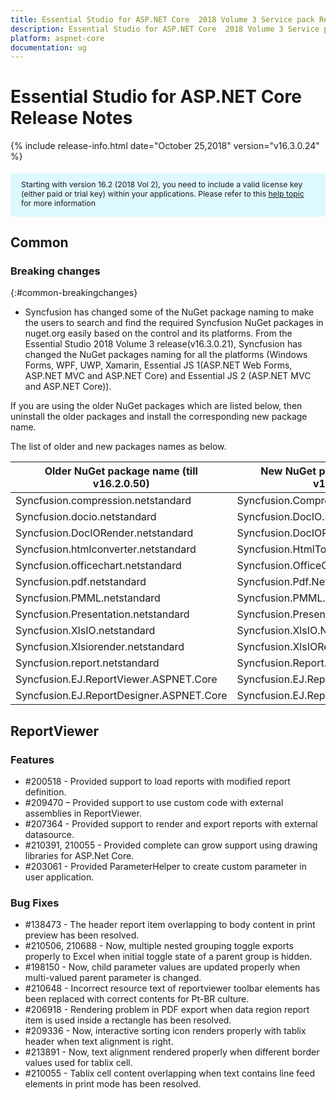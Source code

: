 ```yaml
---
title: Essential Studio for ASP.NET Core  2018 Volume 3 Service pack Release Notes 
description: Essential Studio for ASP.NET Core  2018 Volume 3 Service pack Release Notes 
platform: aspnet-core
documentation: ug
---
```


# Essential Studio for ASP.NET Core Release Notes 

{% include release-info.html date="October 25,2018" version="v16.3.0.24" %} 

<style>
#license {
    font-size: .88em!important;
margin-top: 1.5em;     margin-bottom: 1.5em;
    background-color: #def8ff;
    padding: 10px 17px 14px;
}
</style>

<div id="license">
Starting with version 16.2 (2018 Vol 2), you need to include a valid license key (either paid or trial key) within your applications. 
Please refer to this <a href="/common/essential-studio/licensing/license-key">help topic</a> for more information 
</div>






## Common

### Breaking changes
{:#common-breakingchanges}

* Syncfusion has changed some of the NuGet package naming to make the users to search and find the required Syncfusion NuGet packages in nuget.org easily based on the control and its platforms. From the Essential Studio 2018 Volume 3 release(v16.3.0.21), Syncfusion has changed the NuGet packages naming for all the platforms (Windows Forms, WPF, UWP, Xamarin, Essential JS 1(ASP.NET Web Forms, ASP.NET MVC and ASP.NET Core) and Essential JS 2 (ASP.NET MVC and ASP.NET Core)).

 

If you are using the older NuGet packages which are listed below, then uninstall the older packages and install the corresponding new package name.

 

The list of older and new packages names as below.


| Older NuGet package name (till v16.2.0.50) | New NuGet package name (From v16.3.0.21) |
 --- | --- |
|Syncfusion.compression.netstandard|Syncfusion.Compression.Net.Core|
|Syncfusion.docio.netstandard|Syncfusion.DocIO.Net.Core|
|Syncfusion.DocIORender.netstandard|Syncfusion.DocIORender.Net.Core|
|Syncfusion.htmlconverter.netstandard|Syncfusion.HtmlToPdfConverter.IE.Net.Core|
|Syncfusion.officechart.netstandard|Syncfusion.OfficeChart.Net.Core|
|Syncfusion.pdf.netstandard|Syncfusion.Pdf.Net.Core|
|Syncfusion.PMML.netstandard|Syncfusion.PMML.Net.Core|
|Syncfusion.Presentation.netstandard|Syncfusion.Presentation.Net.Core|
|Syncfusion.XlsIO.netstandard|Syncfusion.XlsIO.Net.Core|
|Syncfusion.Xlsiorender.netstandard|Syncfusion.XlsIORender.Net.Core|
|Syncfusion.report.netstandard|Syncfusion.Report.Net.Core|
|Syncfusion.EJ.ReportViewer.ASPNET.Core|Syncfusion.EJ.ReportViewer.AspNet.Core|
|Syncfusion.EJ.ReportDesigner.ASPNET.Core|Syncfusion.EJ.ReportDesigner.AspNet.Core|


## ReportViewer

### Features

* \#200518 - Provided support to load reports with modified report definition.
* \#209470 – Provided support to use custom code with external assemblies in ReportViewer.
* \#207364 - Provided support to render and export reports with external datasource.
* \#210391, 210055 - Provided complete can grow support using drawing libraries for ASP.Net Core.
* \#203061 - Provided ParameterHelper to create custom parameter in user application.


### Bug Fixes

* \#138473 - The header report item overlapping to body content in print preview has been resolved.
* \#210506, 210688 - Now, multiple nested grouping toggle exports properly to Excel when initial toggle state of a parent group is hidden.
* \#198150 - Now, child parameter values are updated properly when multi-valued parent parameter is changed.
* \#210648 - Incorrect resource text of reportviewer toolbar elements has been replaced with correct contents for Pt-BR culture.
* \#206918 - Rendering problem in PDF export when data region report item is used inside a rectangle has been resolved.
* \#209336 - Now, interactive sorting icon renders properly with tablix header when text alignment is right.
* \#213891 - Now, text alignment rendered properly when different border values used for tablix cell.
* \#210055 - Tablix cell content overlapping when text contains line feed elements in print mode has been resolved.

